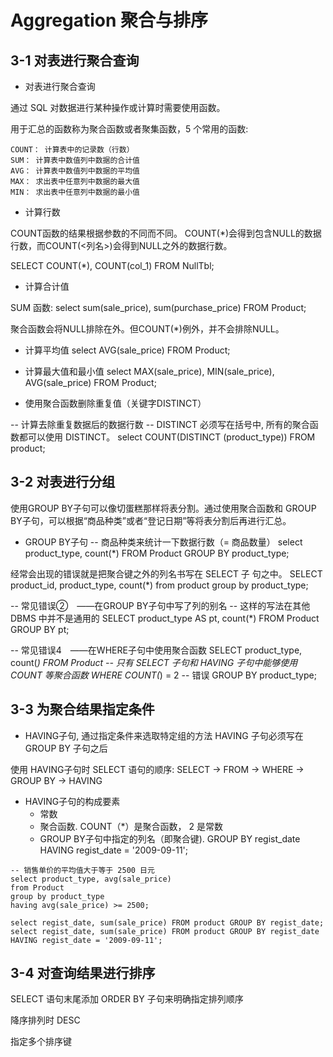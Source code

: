 # Aggregation 聚合与排序


## 3-1 对表进行聚合查询

- 对表进行聚合查询

通过 SQL 对数据进行某种操作或计算时需要使用函数。

用于汇总的函数称为聚合函数或者聚集函数，5 个常用的函数:
```
COUNT： 计算表中的记录数（行数）
SUM： 计算表中数值列中数据的合计值
AVG： 计算表中数值列中数据的平均值
MAX： 求出表中任意列中数据的最大值
MIN： 求出表中任意列中数据的最小值
```

- 计算行数

COUNT函数的结果根据参数的不同而不同。 COUNT(*)会得到包含NULL的数据行数，而COUNT(<列名>)会得到NULL之外的数据行数。

SELECT COUNT(*), COUNT(col_1) FROM NullTbl;

- 计算合计值

SUM 函数:
select sum(sale_price), sum(purchase_price) FROM Product;

聚合函数会将NULL排除在外。但COUNT(*)例外，并不会排除NULL。

- 计算平均值
select AVG(sale_price) FROM Product;

- 计算最大值和最小值
select MAX(sale_price), MIN(sale_price), AVG(sale_price) FROM Product;

- 使用聚合函数删除重复值（关键字DISTINCT）

-- 计算去除重复数据后的数据行数
-- DISTINCT 必须写在括号中, 所有的聚合函数都可以使用 DISTINCT。
select COUNT(DISTINCT (product_type)) FROM product;


## 3-2 对表进行分组
使用GROUP BY子句可以像切蛋糕那样将表分割。通过使用聚合函数和 GROUP BY子句，可以根据“商品种类”或者“登记日期”等将表分割后再进行汇总。

- GROUP BY子句
-- 商品种类来统计一下数据行数（= 商品数量）
select product_type, count(*) FROM Product GROUP BY product_type;

经常会出现的错误就是把聚合键之外的列名书写在 SELECT 子
句之中。
SELECT product_id, product_type, count(*) from product group by product_type;

-- 常见错误② ——在GROUP BY子句中写了列的别名
-- 这样的写法在其他 DBMS 中并不是通用的
SELECT product_type AS pt, count(*)
FROM Product
GROUP BY pt;

-- 常见错误4 ——在WHERE子句中使用聚合函数
SELECT product_type, count(*)
FROM Product
-- 只有 SELECT 子句和 HAVING 子句中能够使用 COUNT 等聚合函数
WHERE COUNT(*) = 2 -- 错误
GROUP BY product_type;


## 3-3 为聚合结果指定条件
- HAVING子句, 通过指定条件来选取特定组的方法
HAVING 子句必须写在 GROUP BY 子句之后

使用 HAVING子句时 SELECT 语句的顺序: 
SELECT → FROM → WHERE → GROUP BY → HAVING

- HAVING子句的构成要素
  - 常数
  - 聚合函数. COUNT（*）是聚合函数， 2 是常数
  - GROUP BY子句中指定的列名（即聚合键).
  GROUP BY regist_date HAVING regist_date = '2009-09-11';
  
```
-- 销售单价的平均值大于等于 2500 日元
select product_type, avg(sale_price) 
from Product 
group by product_type 
having avg(sale_price) >= 2500;

select regist_date, sum(sale_price) FROM product GROUP BY regist_date;
select regist_date, sum(sale_price) FROM product GROUP BY regist_date HAVING regist_date = '2009-09-11';
```

## 3-4 对查询结果进行排序
SELECT 语句末尾添加 ORDER BY 子句来明确指定排列顺序

降序排列时 DESC

指定多个排序键
